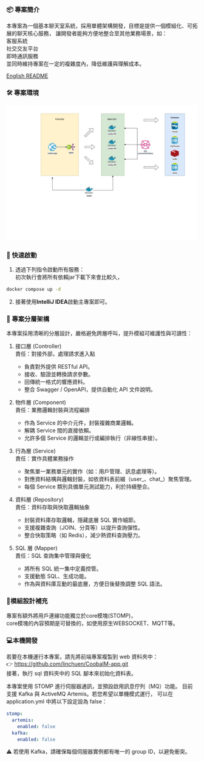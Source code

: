 ### 📦 專案簡介

本專案為一個基本聊天室系統，採用單體架構開發，目標是提供一個模組化、可拓展的聊天核心服務，
讓開發者能夠方便地整合至其他業務場景，如：  
客服系統  
社交交友平台  
即時通訊服務  
並同時維持專案在一定的複雜度內，降低維護與理解成本。

[English README](https://github.com/linchuen/CoobaIM/blob/main/README-en.md)

### 🛠️ 專案環境

![env](/image/coobaIM.jpg)

### 🚀 快速啟動

1. 透過下列指令啟動所有服務：  
   初次執行會將所有依賴jar下載下來會比較久，

``` bash
docker compose up -d
```
2. 接著使用**IntelliJ IDEA**啟動主專案即可。

### 🧩 專案分層架構
本專案採用清晰的分層設計，嚴格避免跨層呼叫，提升模組可維護性與可讀性：

1. 接口層 (Controller)  
   責任：對接外部，處理請求進入點
    - 負責對外提供 RESTful API。 
    - 接收、驗證並轉換請求參數。 
    - 回傳統一格式的響應資料。 
    - 整合 Swagger / OpenAPI，提供自動化 API 文件說明。

2. 物件層 (Component)  
   責任：業務邏輯封裝與流程編排
    - 作為 Service 的中介元件，封裝複雜商業邏輯。 
    - 解耦 Service 間的直接依賴。 
    - 允許多個 Service 的邏輯並行或編排執行（非線性串接）。

3. 行為層 (Service)  
   責任：實作具體業務操作
    - 聚焦單一業務單元的實作（如：用戶管理、訊息處理等）。 
    - 對應資料結構與邏輯封裝，如依資料表前綴（user_、chat_）聚焦管理。
    - 每個 Service 類別具備單元測試能力，利於持續整合。

4. 資料層 (Repository)  
   責任：資料存取與快取邏輯抽象
   - 封裝資料庫存取邏輯，隱藏底層 SQL 實作細節。 
   - 支援複雜查詢（JOIN、分頁等）以提升查詢彈性。 
   - 整合快取策略（如 Redis），減少熱資料查詢壓力。

5. SQL 層 (Mapper)  
   責任：SQL 查詢集中管理與優化
    - 將所有 SQL 統一集中定義控管。 
    - 支援動態 SQL、生成功能。 
    - 作為與資料庫互動的最底層，方便日後替換調整 SQL 語法。
   
### 🧱模組設計補充
專案有額外將用戶連線功能獨立於core模塊(STOMP)，  
core模塊的內容預期是可替換的，如使用原生WEBSOCKET、MQTT等。

### 💻️本機開發
若要在本機運行本專案，請先將前端專案複製到 web 資料夾中：  
👉 https://github.com/linchuen/CoobaIM-app.git  
接著，執行 sql 資料夾中的 SQL 腳本來初始化資料表。  

本專案使用 STOMP 進行伺服器通訊，並預設啟用訊息佇列（MQ）功能。
目前支援 Kafka 與 ActiveMQ Artemis。若您希望以單機模式運行，
可以在 application.yml 中將以下設定設為 false：
```yaml
stomp:
  artemis:
    enabled: false
  kafka:
    enabled: false
```
⚠️ 若使用 Kafka，請確保每個伺服器實例都有唯一的 group ID，以避免衝突。

